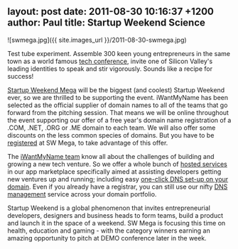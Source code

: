 layout: post
date: 2011-08-30 10:16:37 +1200
author: Paul
title: Startup Weekend Science
----

![swmega.jpg]({{ site.images_url }}/2011-08-30-swmega.jpg)

Test tube experiment. Assemble 300 keen young entrepreneurs in the same town as a world famous [tech conference](http://www.demo.com/), invite one of Silicon Valley's leading identities to speak and stir vigorously. Sounds like a recipe for success!

[Startup Weekend Mega](http://mega.startupweekend.org/) will be the biggest (and coolest) Startup Weekend ever, so we are thrilled to be supporting the event. iWantMyName has been selected as the official supplier of domain names to all of the teams that go forward from the pitching session. That means we will be online throughout the event supporting our offer of a free year's domain name registration of a .COM, .NET, .ORG or .ME domain to each team. We will also offer some discounts on the less common species of domains. But you have to be [registered](http://mega.startupweekend.org/tickets/) at SW Mega, to take advantage of this offer.

The [iWantMyName team](https://iwantmyname.com/about) know all about the challenges of building and growing a new tech venture. So we offer a whole bunch of [hosted services](https://iwantmyname.com/blog/2011/06/14-new-hosting-services-applications-for-your-domains.html) in our app marketplace specifically aimed at assisting developers getting new ventures up and running; including easy [one-click DNS set-up on your domain](https://iwantmyname.com/services). Even if you already have a registrar, you can still use our nifty [DNS management](https://iwantmyname.com/blog/2011/08/introducing-dns-hosting-for-external-domains.html) service across your domain portfolio.

Startup Weekend is a global phenomenon that invites entrepreneurial developers, designers and business heads to form teams, build a product and launch it in the space of a weekend. SW Mega is focusing this time on health, education and gaming - with the category winners earning an amazing opportunity to pitch at DEMO conference later in the week.
